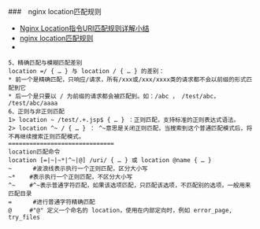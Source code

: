 ###　nginx location匹配规则
- [Nginx Location指令URI匹配规则详解小结](https://www.jb51.net/article/159631.htm)
- [nginx location匹配规则](https://www.nginx.cn/115.html)
- []()
```
5、精确匹配与模糊匹配差别
location =/ { … } 与 location / { … } 的差别： 
* 前一个是精确匹配，只响应/请求，所有/xxx或/xxx/xxxx类的请求都不会以前缀的形式匹配到它 
* 后一个是只要以 / 为前缀的请求都会被匹配到。如：/abc ， /test/abc， /test/abc/aaaa
6、正则与非正则匹配
1> location ~ /test/.+.jsp$ { … } ：正则匹配，支持标准的正则表达式语法。 
2> location ^~ / { … } ： ^~意思是关闭正则匹配，当搜索到这个普通匹配模式后，将不再继续搜索正则匹配模式。
==============================
location匹配命令
location [=|~|~*|^~|@] /uri/ { … } 或 location @name { … }
~      #波浪线表示执行一个正则匹配，区分大小写
~*    #表示执行一个正则匹配，不区分大小写
^~    #^~表示普通字符匹配，如果该选项匹配，只匹配该选项，不匹配别的选项，一般用来匹配目录
=      #进行普通字符精确匹配
@     #"@" 定义一个命名的 location，使用在内部定向时，例如 error_page, try_files
```